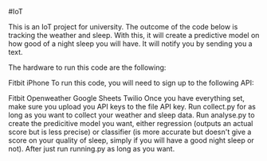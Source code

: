 #IoT

This is an IoT project for university. The outcome of the code below is tracking the weather and sleep. With this, it will create a predictive model on how good of a night sleep you will have. It will notify you by sending you a text.

The hardware to run this code are the following:

Fitbit
iPhone
To run this code, you will need to sign up to the following API:

Fitbit
Openweather
Google Sheets
Twilio
Once you have everything set, make sure you upload you API keys to the file API key. Run collect.py for as long as you want to collect your weather and sleep data. Run analyse.py to create the predicitive model you want, either regression (outputs an actual score but is less precise) or classifier (is more accurate but doesn't give a score on your quality of sleep, simply if you will have a good night sleep or not). After just run running.py as long as you want.
